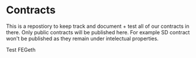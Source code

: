 # Contracts

This is a repostiory to keep track and document + test all of our contracts in there. Only public contracts will be published here. For example SD contract won't be published as they remain under intelectual properties.

Test FEGeth
